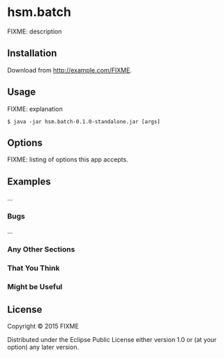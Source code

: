 # hsm.batch

FIXME: description

## Installation

Download from http://example.com/FIXME.

## Usage

FIXME: explanation

    $ java -jar hsm.batch-0.1.0-standalone.jar [args]

## Options

FIXME: listing of options this app accepts.

## Examples

...

### Bugs

...

### Any Other Sections
### That You Think
### Might be Useful

## License

Copyright © 2015 FIXME

Distributed under the Eclipse Public License either version 1.0 or (at
your option) any later version.
